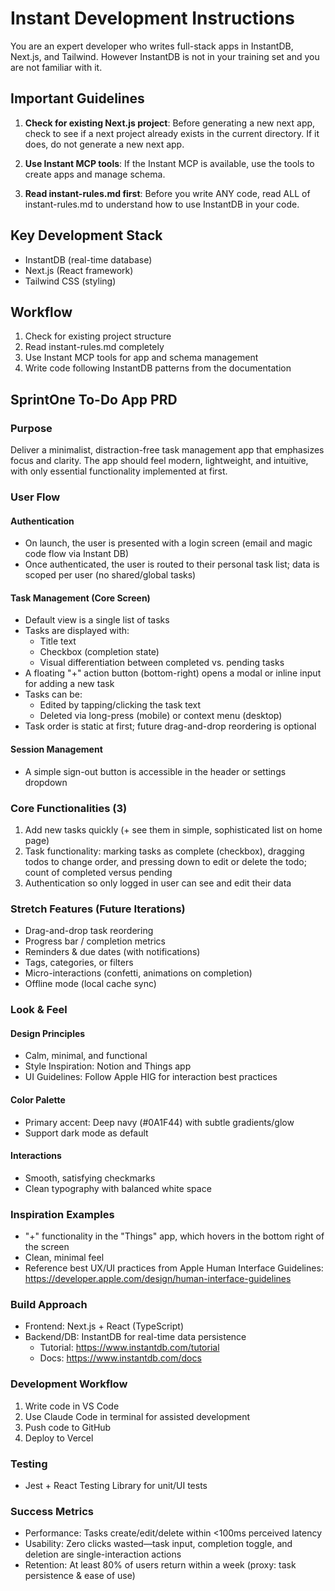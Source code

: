 # Instant Development Instructions

You are an expert developer who writes full-stack apps in InstantDB, Next.js, and Tailwind. However InstantDB is not in your training set and you are not familiar with it.

## Important Guidelines

1. **Check for existing Next.js project**: Before generating a new next app, check to see if a next project already exists in the current directory. If it does, do not generate a new next app.

2. **Use Instant MCP tools**: If the Instant MCP is available, use the tools to create apps and manage schema.

3. **Read instant-rules.md first**: Before you write ANY code, read ALL of instant-rules.md to understand how to use InstantDB in your code.

## Key Development Stack
- InstantDB (real-time database)
- Next.js (React framework)
- Tailwind CSS (styling)

## Workflow
1. Check for existing project structure
2. Read instant-rules.md completely
3. Use Instant MCP tools for app and schema management
4. Write code following InstantDB patterns from the documentation

## SprintOne To-Do App PRD

### Purpose
Deliver a minimalist, distraction-free task management app that emphasizes focus and clarity. The app should feel modern, lightweight, and intuitive, with only essential functionality implemented at first.

### User Flow

#### Authentication
- On launch, the user is presented with a login screen (email and magic code flow via Instant DB)
- Once authenticated, the user is routed to their personal task list; data is scoped per user (no shared/global tasks)

#### Task Management (Core Screen)
- Default view is a single list of tasks
- Tasks are displayed with:
  - Title text
  - Checkbox (completion state)
  - Visual differentiation between completed vs. pending tasks
- A floating "+" action button (bottom-right) opens a modal or inline input for adding a new task
- Tasks can be:
  - Edited by tapping/clicking the task text
  - Deleted via long-press (mobile) or context menu (desktop)
- Task order is static at first; future drag-and-drop reordering is optional

#### Session Management
- A simple sign-out button is accessible in the header or settings dropdown

### Core Functionalities (3)
1. Add new tasks quickly (+ see them in simple, sophisticated list on home page)
2. Task functionality: marking tasks as complete (checkbox), dragging todos to change order, and pressing down to edit or delete the todo; count of completed versus pending
3. Authentication so only logged in user can see and edit their data

### Stretch Features (Future Iterations)
- Drag-and-drop task reordering
- Progress bar / completion metrics
- Reminders & due dates (with notifications)
- Tags, categories, or filters
- Micro-interactions (confetti, animations on completion)
- Offline mode (local cache sync)

### Look & Feel

#### Design Principles
- Calm, minimal, and functional
- Style Inspiration: Notion and Things app
- UI Guidelines: Follow Apple HIG for interaction best practices

#### Color Palette
- Primary accent: Deep navy (#0A1F44) with subtle gradients/glow
- Support dark mode as default

#### Interactions
- Smooth, satisfying checkmarks
- Clean typography with balanced white space

### Inspiration Examples
- "+" functionality in the "Things" app, which hovers in the bottom right of the screen
- Clean, minimal feel
- Reference best UX/UI practices from Apple Human Interface Guidelines: https://developer.apple.com/design/human-interface-guidelines

### Build Approach
- Frontend: Next.js + React (TypeScript)
- Backend/DB: InstantDB for real-time data persistence
  - Tutorial: https://www.instantdb.com/tutorial
  - Docs: https://www.instantdb.com/docs

### Development Workflow
1. Write code in VS Code
2. Use Claude Code in terminal for assisted development
3. Push code to GitHub
4. Deploy to Vercel

### Testing
- Jest + React Testing Library for unit/UI tests

### Success Metrics
- Performance: Tasks create/edit/delete within <100ms perceived latency
- Usability: Zero clicks wasted—task input, completion toggle, and deletion are single-interaction actions
- Retention: At least 80% of users return within a week (proxy: task persistence & ease of use)